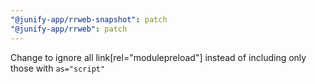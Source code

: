 ```yaml
---
"@junify-app/rrweb-snapshot": patch
"@junify-app/rrweb": patch
---
```


Change to ignore all link[rel="modulepreload"] instead of including only those with `as="script"`
